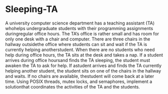 # Sleeping-TA
A university computer science department has a teaching assistant (TA) whohelps undergraduate students with their programming assignments duringregular office hours. The TA’s office is rather small and has room for only one desk with a chair and computer. There are three chairs in the hallway outsidethe office where students can sit and wait if the TA is currently helping anotherstudent. When there are no students who need help during office hours, the TA sits at the desk and takes a nap. If a student arrives during office hoursand finds the TA sleeping, the student must awaken the TA to ask for help. If astudent arrives and finds the TA currently helping another student, the student sits on one of the chairs in the hallway and waits. If no chairs are available, thestudent will come back at a later time. Using POSIX threads, mutex locks, and semaphores, implement a solutionthat coordinates the activities of the TA and the students.
